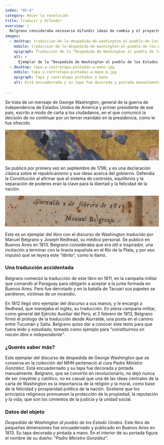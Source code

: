 ```yaml
---
index: "05-4"
category: Hacer la revolución
title: Traducir y difundir
overview: |
  Belgrano consideraba necesario difundir ideas de cambio y el proyecto de la revolución. Uno de los discursos que le interesó dar a conocer fue la *Despedida de Washington al pueblo de los Estados Unidos*, que tradujo él mismo. 
images:
  - desktop: traduccion-de-la-despedida-de-washington-al-pueblo-de-los-estados-unidos.jpg
    mobile: traduccion-de-la-despedida-de-washington-al-pueblo-de-los-estados-unidos_m.jpg  
    epigraph: Traducción de la “Despedida de Washington al pueblo de los Estados Unidos”
    alt: >
      Ejemplar de la “Despedida de Washington al pueblo de los Estados Unidos”, traducido en colaboración entre Belgrano y quien fue su médico personal, Joseph Redhead quien se declaraba norteamericano y conocía el inglés.  En la portada interior figura escrito en imprenta: DESPEDIDA DE WASHINGTON AL PUEBLO DE LOS ESTADOS UNIDOS TRADUCIDA DE SU ORIGINAL. AÑO DE 1813 EN BUENOS AIRES. Imprenta de Niños Expósitos.  Escrito a mano figura el nombre de su dueño: Padre Ministro González.
  - desktop: tapa-y-contratapa-pintadas-a-mano.jpg
    mobile: tapa-y-contratapa-pintadas-a-mano_m.jpg  
    epigraph: Tapa y contratapa pintadas a mano
    alt: Está encuadernado y su tapa fue decorada y pintada manualmente.

---
```


Se trata de un mensaje de George Washington, general de la guerra de independencia de Estados Unidos de América y primer presidente de ese país, escrito a modo de carta a los ciudadanos, en el que comunicó la decisión de no continuar por un tercer mandato en la presidencia, como le fue ofrecido.

![Detalle del objeto](./eje05-4-a.jpg)

Se publicó por primera vez en septiembre de 1796, y es una declaración clásica sobre el republicanismo y sus ideas acerca del gobierno. Defendía la Constitución al afirmar que el sistema de controles, equilibrios y la separación de poderes eran la clave para la libertad y la felicidad de la nación.

![Detalle del objeto](./eje05-4-b.jpg)

Este es un ejemplar del libro con el discurso de Washington traducido por Manuel Belgrano y Joseph Redhead, su médico personal. Se publicó en Buenos Aires en 1813. Belgrano consideraba que era útil e inspirador, una incitación a terminar con la tiranía española en el Río de la Plata, y por eso impulsó que se leyera este “*librito*”, como lo llamó.

### Una traducción accidentada
Belgrano comenzó la traducción de este libro en 1811, en la campaña militar que comandó al Paraguay para obligarlo a aceptar a la junta formada en Buenos Aires. Pero fue derrotado y en la batalla de Tacuarí sus papeles se perdieron, víctimas de un incendio.

En 1812 llegó otro ejemplar del discurso a sus manos, y le encargó a Redhead, que manejaba el inglés, su traducción. En plena campaña militar, como general del Ejército Auxiliar del Perú, el 2 febrero de 1813, Belgrano firmó el prólogo de la traducción desde Alurralde, una posta en el camino entre Tucumán y Salta. Belgrano quiso dar a conocer este texto para que fuera leído y estudiado, tomado como ejemplo para “*constituirnos en nación libre e independiente*”.

### ¿Querés saber más?
Este ejemplar del discurso de despedida de George Washington que se conserva en la colección del MHN perteneció al cura *Padre Ministro González*. Está encuadernado y su tapa fue decorada y pintada manualmente. Belgrano, que se convirtió en revolucionario, no dejó nunca de ser creyente y católico, no es casual que una de las ideas centrales de la carta de Washington es la importancia de la religión y la moral, como base de la felicidad y prosperidad política de la nación. Sostiene que los principios religiosos promueven la protección de la propiedad, la reputación y la vida, que son los cimientos de la justicia y la unidad social.

### Datos del objeto
*Despedida de Washington al pueblo de los Estado Unidos*. Este libro de pequeñas dimensiones fue encuadernado y publicado en Buenos Aires en 1813. Su tapa decorada y pintada a mano. En el interior de su portada figura el nombre de su dueño: “*Padre Ministro González*”.

